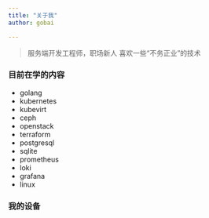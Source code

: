 ```yaml
---
title: "关于我"
author: gobai

---
```


> 服务端开发工程师，职场新人 喜欢一些“不务正业”的技术

### 目前在学的内容

- golang
- kubernetes
- kubevirt
- ceph
- openstack
- terraform
- postgresql
- sqlite
- prometheus
- loki
- grafana
- linux

### 我的设备


